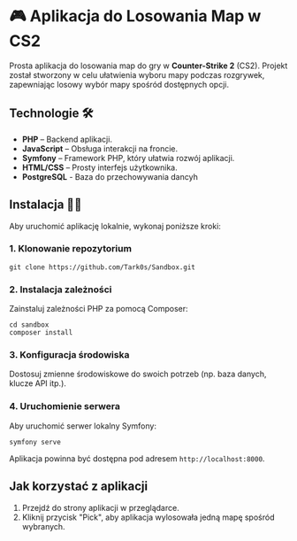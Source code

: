 # 🎮 Aplikacja do Losowania Map w CS2

Prosta aplikacja do losowania map do gry w **Counter-Strike 2** (CS2). Projekt został stworzony w celu ułatwienia wyboru mapy podczas rozgrywek, zapewniając losowy wybór mapy spośród dostępnych opcji.

## Technologie 🛠

- **PHP** – Backend aplikacji.
- **JavaScript** – Obsługa interakcji na froncie.
- **Symfony** – Framework PHP, który ułatwia rozwój aplikacji.
- **HTML/CSS** – Prosty interfejs użytkownika.
- **PostgreSQL** - Baza do przechowywania dancyh

## Instalacja 👷‍♂️

Aby uruchomić aplikację lokalnie, wykonaj poniższe kroki:

### 1. Klonowanie repozytorium 

```
git clone https://github.com/Tark0s/Sandbox.git
```

### 2. Instalacja zależności 

Zainstaluj zależności PHP za pomocą Composer:

```
cd sandbox
composer install
```

### 3. Konfiguracja środowiska

Dostosuj zmienne środowiskowe do swoich potrzeb (np. baza danych, klucze API itp.).

### 4. Uruchomienie serwera

Aby uruchomić serwer lokalny Symfony:

```
symfony serve
```

Aplikacja powinna być dostępna pod adresem `http://localhost:8000`.

## Jak korzystać z aplikacji

1. Przejdź do strony aplikacji w przeglądarce.
2. Kliknij przycisk "Pick", aby aplikacja wylosowała jedną mapę spośród wybranych.
